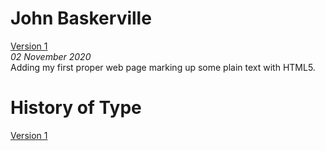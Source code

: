John Baskerville
================
[Version 1](https://eleventhirty.github.io/john_baskerville/baskerville-one.html)   
*02 November 2020*  
Adding my first proper web page marking up some plain text with HTML5. 


History of Type
===============
[Version 1](https://eleventhirty.github.io/john_baskerville/history-one.html) 

